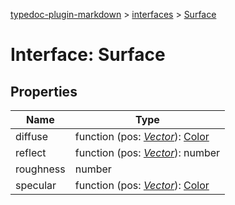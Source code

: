 [typedoc-plugin-markdown](../index.md) > [interfaces](../modules/interfaces.md) > [Surface](../interfaces/interfaces.surface.md)



# Interface: Surface


## Properties

| Name  | Type                
| ------ | ------------------- 
| diffuse | function (pos: *[Vector](../classes/vector.md)*): [Color](../classes/color.md)
| reflect | function (pos: *[Vector](../classes/vector.md)*): number
| roughness | number
| specular | function (pos: *[Vector](../classes/vector.md)*): [Color](../classes/color.md)

